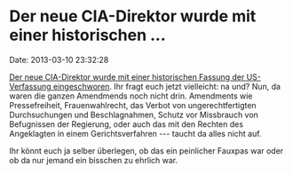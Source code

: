 Der neue CIA-Direktor wurde mit einer historischen \...
=======================================================

Date: 2013-03-10 23:32:28

[Der neue CIA-Direktor wurde mit einer historischen Fassung der
US-Verfassung
eingeschworen](http://www.emptywheel.net/2013/03/08/john-brennan-sworn-in-as-cia-director-using-constitution-lacking-bill-of-rights/).
Ihr fragt euch jetzt vielleicht: na und? Nun, da waren die ganzen
Amendmends noch nicht drin. Amendments wie Pressefreiheit,
Frauenwahlrecht, das Verbot von ungerechtfertigten Durchsuchungen und
Beschlagnahmen, Schutz vor Missbrauch von Befugnissen der Regierung,
oder auch das mit den Rechten des Angeklagten in einem Gerichtsverfahren
--- taucht da alles nicht auf.

Ihr könnt euch ja selber überlegen, ob das ein peinlicher Fauxpas war
oder ob da nur jemand ein bisschen zu ehrlich war.
